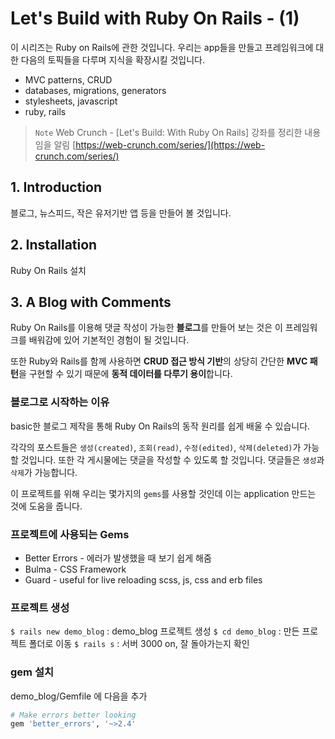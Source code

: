 # Let's Build with Ruby On Rails - (1)
이 시리즈는 Ruby on Rails에 관한 것입니다. 우리는 app들을 만들고 프레임워크에 대한 다음의 토픽들을 다루며 지식을 확장시킬 것입니다. 
- MVC patterns, CRUD 
- databases, migrations, generators 
- stylesheets, javascript
- ruby, rails

> `Note`
> Web Crunch - [Let's Build: With Ruby On Rails] 강좌를 정리한 내용임을 알림
> [https://web-crunch.com/series/](https://web-crunch.com/series/)


## 1. Introduction
 블로그, 뉴스피드, 작은 유저기반 앱 등을 만들어 볼 것입니다.
 
## 2. Installation
Ruby On Rails 설치

## 3. A Blog with Comments
Ruby On Rails를 이용해 댓글 작성이 가능한 **블로그**를 만들어 보는 것은 이 프레임워크를 배워감에 있어 기본적인 경험이 될 것입니다.

또한 Ruby와 Rails를 함께 사용하면 **CRUD 접근 방식 기반**의 상당히 간단한 **MVC 패턴**을 구현할 수 있기 때문에 **동적 데이터를 다루기 용이**합니다.

### 블로그로 시작하는 이유
basic한 블로그 제작을 통해 Ruby On Rails의 동작 원리를 쉽게 배울 수 있습니다. 

각각의 포스트들은 `생성(created)`, `조회(read)`, `수정(edited)`, `삭제(deleted)`가 가능할 것입니다. 또한 각 게시물에는 댓글을 작성할 수 있도록 할 것입니다. 댓글들은 `생성`과 `삭제`가 가능합니다.

이 프로젝트를 위해 우리는 몇가지의 `gems`를 사용할 것인데 이는 application 만드는 것에 도움을 줍니다.

### 프로젝트에 사용되는 Gems
- Better Errors - 에러가 발생했을 때 보기 쉽게 해줌
- Bulma - CSS Framework
- Guard -  useful for live reloading scss, js, css and erb files

### 프로젝트 생성
`$ rails new demo_blog` : demo_blog 프로젝트 생성
`$ cd demo_blog` : 만든 프로젝트 폴더로 이동
`$ rails s` : 서버 3000 on, 잘 돌아가는지 확인

### gem 설치
demo_blog/Gemfile 에 다음을 추가
```ruby
# Make errors better looking
gem 'better_errors', '~>2.4'

```

<!--stackedit_data:
eyJoaXN0b3J5IjpbNTY1NTQ3OTg1LDE4MjA3OTg0NywtMTU2Mz
U4NDcxNSwxMjY2NTcwODc1LC04OTM3MzExOSwtMzE3ODU4NTEx
LDkwMTI3NzE1Nl19
-->